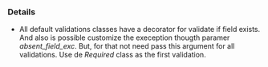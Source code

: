 





### Details
- All default validations classes have a decorator for validate if field exists. And also is possible customize the exeception thougth paramer *absent_field_exc*. But, for that not need pass this argument for all validations. Use de *Required* class as the first validation. 
